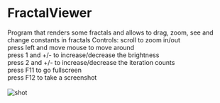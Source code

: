 # FractalViewer
Program that renders some fractals and allows to drag, zoom, see and change constants in fractals
Controls:
  scroll to zoom in/out<br/>
  press left and move mouse to move around<br/>
  press 1 and +/- to increase/decrease the brightness<br/>
  press 2 and +/- to increase/decrease the iteration counts<br/>
  press F11 to go fullscreen<br/>
  press F12 to take a screenshot<br/>
  <br/>
  ![shot](https://user-images.githubusercontent.com/57834711/178148793-67d2cebc-3dcc-4694-b150-72bba6a93718.png)
